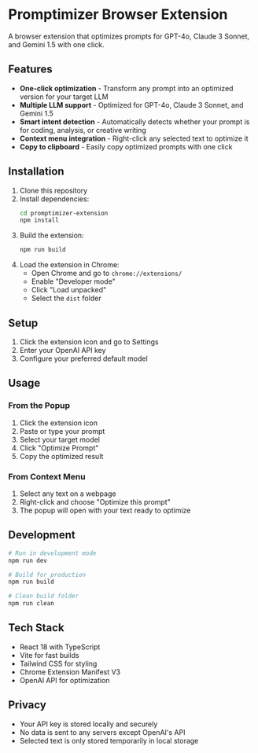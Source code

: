 # Promptimizer Browser Extension

A browser extension that optimizes prompts for GPT-4o, Claude 3 Sonnet, and Gemini 1.5 with one click.

## Features

- **One-click optimization** - Transform any prompt into an optimized version for your target LLM
- **Multiple LLM support** - Optimized for GPT-4o, Claude 3 Sonnet, and Gemini 1.5
- **Smart intent detection** - Automatically detects whether your prompt is for coding, analysis, or creative writing
- **Context menu integration** - Right-click any selected text to optimize it
- **Copy to clipboard** - Easily copy optimized prompts with one click

## Installation

1. Clone this repository
2. Install dependencies:
   ```bash
   cd promptimizer-extension
   npm install
   ```
3. Build the extension:
   ```bash
   npm run build
   ```
4. Load the extension in Chrome:
   - Open Chrome and go to `chrome://extensions/`
   - Enable "Developer mode"
   - Click "Load unpacked"
   - Select the `dist` folder

## Setup

1. Click the extension icon and go to Settings
2. Enter your OpenAI API key
3. Configure your preferred default model

## Usage

### From the Popup
1. Click the extension icon
2. Paste or type your prompt
3. Select your target model
4. Click "Optimize Prompt"
5. Copy the optimized result

### From Context Menu
1. Select any text on a webpage
2. Right-click and choose "Optimize this prompt"
3. The popup will open with your text ready to optimize

## Development

```bash
# Run in development mode
npm run dev

# Build for production
npm run build

# Clean build folder
npm run clean
```

## Tech Stack

- React 18 with TypeScript
- Vite for fast builds
- Tailwind CSS for styling
- Chrome Extension Manifest V3
- OpenAI API for optimization

## Privacy

- Your API key is stored locally and securely
- No data is sent to any servers except OpenAI's API
- Selected text is only stored temporarily in local storage